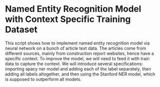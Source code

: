 # Named Entity Recognition Model with Context Specific Training Dataset

This script shows how to implement named entity recognition model via neural network on a bunch of article text data. The articles come from different sources,
mainly from construction report websites, hence have a specific context. To improve the model, we will need to feed it with train data to capture the context.
We will introduce several specifications: importing spacy ner model and adding each of the label separately, then adding all labels altogether, and then
using the Stanford NER model, which is supposed to outperform all models.
